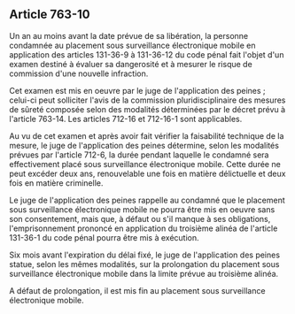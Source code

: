 Article 763-10
----
Un an au moins avant la date prévue de sa libération, la personne condamnée au
placement sous surveillance électronique mobile en application des articles
131-36-9 à 131-36-12 du code pénal fait l'objet d'un examen destiné à évaluer sa
dangerosité et à mesurer le risque de commission d'une nouvelle infraction.

Cet examen est mis en oeuvre par le juge de l'application des peines ; celui-ci
peut solliciter l'avis de la commission pluridisciplinaire des mesures de sûreté
composée selon des modalités déterminées par le décret prévu à l'article 763-14.
Les articles 712-16 et 712-16-1 sont applicables.

Au vu de cet examen et après avoir fait vérifier la faisabilité technique de la
mesure, le juge de l'application des peines détermine, selon les modalités
prévues par l'article 712-6, la durée pendant laquelle le condamné sera
effectivement placé sous surveillance électronique mobile. Cette durée ne peut
excéder deux ans, renouvelable une fois en matière délictuelle et deux fois en
matière criminelle.

Le juge de l'application des peines rappelle au condamné que le placement sous
surveillance électronique mobile ne pourra être mis en oeuvre sans son
consentement, mais que, à défaut ou s'il manque à ses obligations,
l'emprisonnement prononcé en application du troisième alinéa de l'article
131-36-1 du code pénal pourra être mis à exécution.

Six mois avant l'expiration du délai fixé, le juge de l'application des peines
statue, selon les mêmes modalités, sur la prolongation du placement sous
surveillance électronique mobile dans la limite prévue au troisième alinéa.

A défaut de prolongation, il est mis fin au placement sous surveillance
électronique mobile.
